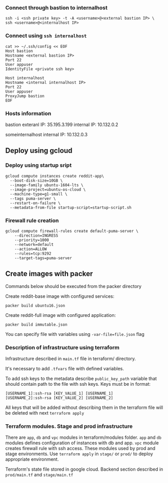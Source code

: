 ### Connect through bastion to internalhost

```
ssh -i <ssh private key> -t -A <username>@<external bastion IP> \
ssh <username>@<internalhost IP>
```

### Connect using `ssh internalhost`

```
cat >> ~/.ssh/config << EOF
Host bastion
Hostname <external bastion IP>
Port 22
User appuser
IdentityFile <private ssh key>

Host internalhost
Hostname <internal internalhost IP>
Port 22
User appuser
ProxyJump bastion
EOF
```

### Hosts information

bastion
exteranl IP: 35.195.3.199
internal IP: 10.132.0.2

someinternalhost
internal IP: 10.132.0.3

## Deploy using gcloud

### Deploy using startup sript

```
gcloud compute instances create reddit-app\
  --boot-disk-size=10GB \
  --image-family ubuntu-1604-lts \
  --image-project=ubuntu-os-cloud \
  --machine-type=g1-small \
  --tags puma-server \
  --restart-on-failure \
  --metadata-from-file startup-script=startup-script.sh
```

### Firewall rule creation

```
gcloud compute firewall-rules create default-puma-server \
    --direction=INGRESS
    --priority=1000
    --network=default
    --action=ALLOW
    --rules=tcp:9292
    --target-tags=puma-server
```

## Create images with packer

Commands below should be executed from the packer directory

Create reddit-base image with configured services:
```
packer build ubuntu16.json
```

Create reddit-full image with configured application:
```
packer build immutable.json
```

You can specify file with variables using ```-var-file=file.json``` flag

### Description of infrastructure using terraform

Infrastructure described in ```main.tf``` file in terraform/ directory.

It's necessary to add ```.tfvars``` file with defined variables.

To add ssh keys to the metadata describe ```public_key_path``` variable that
should contain path to the file with ssh keys. Keys must be in format:
```
[USERNAME_1]:ssh-rsa [KEY_VALUE_1] [USERNAME_1]
[USERNAME_2]:ssh-rsa [KEY_VALUE_2] [USERNAME_2]
```

All keys that will be added without describing them in the terraform file will
be deleted with next ```terraform apply```

### Terraform modules. Stage and prod infrastructure

There are ```app```, ```db``` and ```vpc``` modules in terraform/modules folder.
```app``` and ```db``` modules defines configuration of instances with db and
app. ```vpc``` module creates firewall rule with ssh access. These modules used
by prod and stage environments. Use ```terraform apply``` in ```stage/``` or
```prod/``` to deploy appropriate environment.

Terraform's state file stored in google cloud. Backend section described in
```prod/main.tf``` and ```stage/main.tf```
